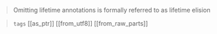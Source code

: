 > Omitting lifetime annotations is formally referred to as lifetime elision

> `tags` [[as_ptr]] [[from_utf8]] [[from_raw_parts]]
